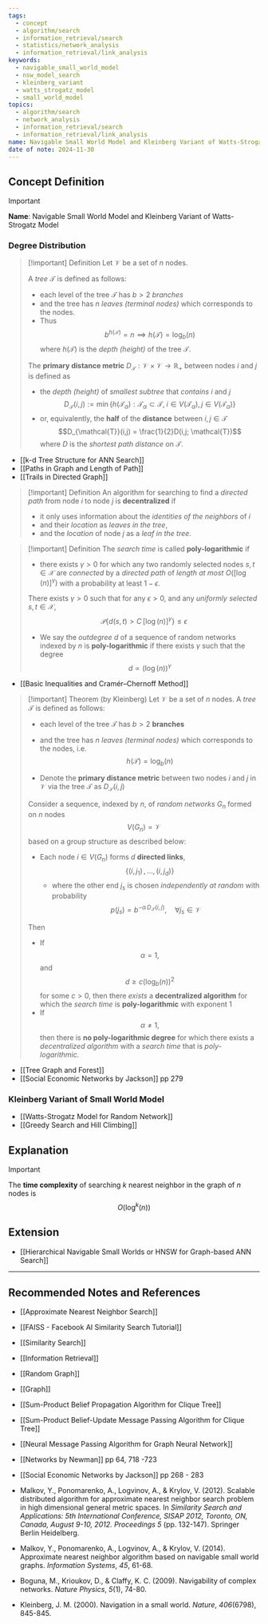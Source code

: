 ```yaml
---
tags:
  - concept
  - algorithm/search
  - information_retrieval/search
  - statistics/network_analysis
  - information_retrieval/link_analysis
keywords:
  - navigable_small_world_model
  - nsw_model_search
  - kleinberg_variant
  - watts_strogatz_model
  - small_world_model
topics:
  - algorithm/search
  - network_analysis
  - information_retrieval/search
  - information_retrieval/link_analysis
name: Navigable Small World Model and Kleinberg Variant of Watts-Strogatz Model
date of note: 2024-11-30
---
```


## Concept Definition

>[!important]
>**Name**: Navigable Small World Model and Kleinberg Variant of Watts-Strogatz Model

### Degree Distribution 

>[!important] Definition
>Let $\mathcal{V}$ be a set of $n$ nodes. 
>
>A *tree* $\mathcal{T}$ is defined as follows:
>- each level of the tree $\mathcal{T}$ has $b > 2$ *branches*
>- and the tree has $n$ *leaves (terminal nodes)* which corresponds to the nodes.
>- Thus $$b^{h(\mathcal{T})} = n \implies h(\mathcal{T}) = \log_{b}(n)$$ where $h(\mathcal{T})$ is the *depth (height)* of the tree $\mathcal{T}$.
>  
>The **primary distance metric** $D_{\mathcal{T}}: \mathcal{V}\times \mathcal{V} \to \mathbb{R}_{+}$ between nodes $i$ and $j$ is defined as 
>- the *depth (height)* of *smallest subtree* that *contains* $i$ and $j$  $$D_{\mathcal{T}}(i,j) := \min\left\{h(\mathcal{T}_{\alpha}): \mathcal{T}_{\alpha} \subset \mathcal{T},\; i\in V(\mathcal{T}_{\alpha}),\, j\in V(\mathcal{T}_{\alpha})  \right\} $$  
>- or, equivalently, the **half** of the **distance** between $i,j\in \mathcal{T}$  $$D_{\mathcal{T}}(i,j) = \frac{1}{2}D(i,j; \mathcal{T})$$ where $D$ is the *shortest path distance* on $\mathcal{T}$. 

- [[k-d Tree Structure for ANN Search]]
- [[Paths in Graph and Length of Path]]
- [[Trails in Directed Graph]]


>[!important] Definition
>An algorithm for searching to find a *directed path* from node $i$ to node $j$ is **decentralized** if 
>- it only uses information about the *identities of the neighbors* of $i$ 
>- and their *location* as *leaves in the tree*, 
>- and the *location* of node $j$ as a *leaf in the tree*.

>[!important] Definition
>The *search time* is called **poly-logarithmic** if 
>- there exists $\gamma >0$ for which any two randomly selected nodes $s, t\in \mathcal{X}$ are *connected* by a *directed path* of *length* *at most* $O([\log(n)]^{\gamma})$ with a probability at least $1 - \epsilon$.
>
>There exists $\gamma >0$ such that for any $\epsilon >0$, and any *uniformly selected* $s,t\in \mathcal{X}$, 
>$$
>\mathcal{P}\left\{d(s,t) > C\,\left[ \log(n) \right]^{\gamma}  \right\} \le \epsilon
>$$
>- We say the *outdegree* $d$ of a sequence of random networks indexed by $n$ is **poly-logarithmic** if there exists $\gamma$ such that the degree $$d \propto  (\log(n))^{\gamma}$$

- [[Basic Inequalities and Cramér–Chernoff Method]]

>[!important] Theorem (by Kleinberg)
>Let $\mathcal{V}$ be a set of $n$ nodes. A *tree* $\mathcal{T}$ is defined as follows:
>- each level of the tree $\mathcal{T}$ has $b > 2$ **branches**
>- and the tree has $n$ *leaves (terminal nodes)* which corresponds to the nodes, i.e. $$h(\mathcal{T}) = \log_{b}(n)$$
>
>- Denote the **primary distance metric** between two nodes $i$ and $j$ in $\mathcal{V}$ via the tree $\mathcal{T}$ as $D_{\mathcal{T}}(i,j)$
>
>
>Consider a sequence, indexed by $n$, of *random networks* $G_{n}$ formed on $n$ nodes $$V(G_{n}) = \mathcal{V}$$  based on a group structure as described below:
>- Each node $i\in V(G_{n})$ forms $d$ **directed links**, $$\{ (i,j_{1}) \,{,}\ldots{,}\, (i,j_{d}) \}$$
>	- where the other end $j_{s}$ is chosen *independently at random* with probability $$p(j_{s}) = b^{-\alpha\,D_{\mathcal{T}}(i,j)}, \quad \forall j_{s}\in \mathcal{V}$$
>
>Then
>- If $$\alpha = 1,$$ and $$d \ge c\left(\log_{b}(n)\right)^2$$ for some $c >0$, then there *exists* a **decentralized algorithm** for which the *search time* is **poly-logarithmic** with exponent $1$
>- If $$\alpha \neq 1,$$  then there is **no poly-logarithmic degree** for which there exists a *decentralized algorithm* with a *search time* that is *poly-logarithmic.*

- [[Tree Graph and Forest]]
- [[Social Economic Networks by Jackson]] pp 279


### Kleinberg Variant of Small World Model


- [[Watts-Strogatz Model for Random Network]]
- [[Greedy Search and Hill Climbing]]




## Explanation


>[!important] 
>The **time complexity** of searching $k$ nearest neighbor in the graph of $n$ nodes is $$O(\log^k(n))$$

## Extension

- [[Hierarchical Navigable Small Worlds or HNSW for Graph-based ANN Search]]


-----------
##  Recommended Notes and References


- [[Approximate Nearest Neighbor Search]]

- [[FAISS - Facebook AI Similarity Search Tutorial]]

- [[Similarity Search]]
- [[Information Retrieval]]
- [[Random Graph]]
- [[Graph]]

- [[Sum-Product Belief Propagation Algorithm for Clique Tree]]
- [[Sum-Product Belief-Update Message Passing Algorithm for Clique Tree]]
- [[Neural Message Passing Algorithm for Graph Neural Network]]

- [[Networks by Newman]] pp 64, 718 -723
- [[Social Economic Networks by Jackson]] pp 268 - 283


- Malkov, Y., Ponomarenko, A., Logvinov, A., & Krylov, V. (2012). Scalable distributed algorithm for approximate nearest neighbor search problem in high dimensional general metric spaces. In _Similarity Search and Applications: 5th International Conference, SISAP 2012, Toronto, ON, Canada, August 9-10, 2012. Proceedings 5_ (pp. 132-147). Springer Berlin Heidelberg.
- Malkov, Y., Ponomarenko, A., Logvinov, A., & Krylov, V. (2014). Approximate nearest neighbor algorithm based on navigable small world graphs. _Information Systems_, _45_, 61-68.
- Boguna, M., Krioukov, D., & Claffy, K. C. (2009). Navigability of complex networks. _Nature Physics_, _5_(1), 74-80.
- Kleinberg, J. M. (2000). Navigation in a small world. _Nature_, _406_(6798), 845-845.
